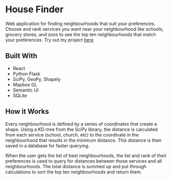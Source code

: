 # House Finder

Web application for finding neighbourhoods that suit your preferences. Choose and rank services you want near your neighbourhood like schools, grocery stores, and zoos to see the top ten neighbourhoods that match your preferences. Try out my project [here](https://master.dvkzgxknbigt2.amplifyapp.com/)

## Built With

- React
- Python Flask
- SciPy, GeoPy, Shapely
- Mapbox GL
- Semantic UI
- SQLite

## How it Works

Every neighbourhood is defined by a series of coordinates that create a shape. Using a KD-tree from the SciPy library, the distance is calculated from each service (school, church, etc) to the coordinate in the neighbourhood that results in the minimum distance. This distance is then saved in a database for faster querying.

When the user gets the list of best neighbourhoods, the list and rank of their preferences is used to query for distances between those services and all neighbourhoods. The total distance is summed up and put through calculations to sort the top ten neighbourhoods and return them.
